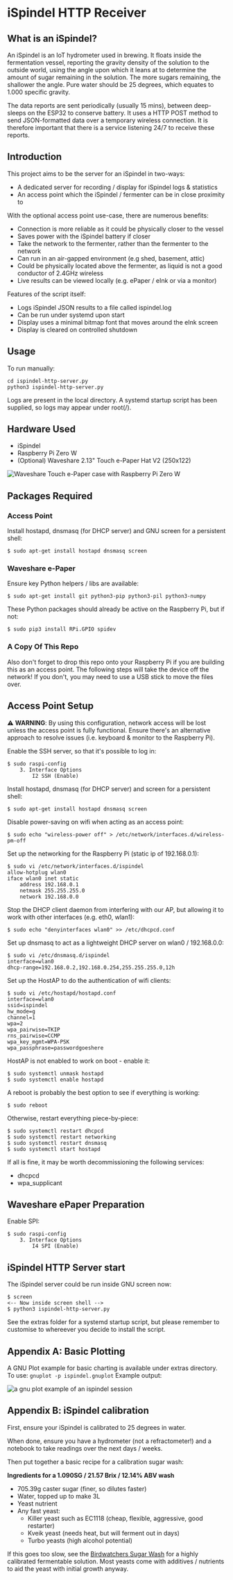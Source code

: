 # iSpindel HTTP Receiver
## What is an iSpindel?
An iSpindel is an IoT hydrometer used in brewing. It floats inside the fermentation vessel, reporting the gravity density of the solution to the outside world, using the angle upon which it leans at to determine the amount of sugar remaining in the solution. The more sugars remaining, the shallower the angle. Pure water should be 25 degrees, which equates to 1.000 specific gravity.

The data reports are sent periodically (usually 15 mins), between deep-sleeps on the ESP32 to conserve battery. It uses a HTTP POST method to send JSON-formatted data over a temporary wireless connection. It is therefore important that there is a service listening 24/7 to receive these reports.

## Introduction
This project aims to be the server for an iSpindel in two-ways:
- A dedicated server for recording / display for iSpindel logs & statistics
- An access point which the iSpindel / fermenter can be in close proximity to

With the optional access point use-case, there are numerous benefits:
- Connection is more reliable as it could be physically closer to the vessel
- Saves power with the iSpindel battery if closer
- Take the network to the fermenter, rather than the fermenter to the network
- Can run in an air-gapped environment (e.g shed, basement, attic)
- Could be physically located above the fermenter, as liquid is not a good conductor of 2.4GHz wireless
- Live results can be viewed locally (e.g. ePaper / eInk or via a monitor)

Features of the script itself:
- Logs iSpindel JSON results to a file called ispindel.log
- Can be run under systemd upon start
- Display uses a minimal bitmap font that moves around the eInk screen
- Display is cleared on controlled shutdown

## Usage ##
To run manually:
```
cd ispindel-http-server.py
python3 ispindel-http-server.py
```

Logs are present in the local directory. A systemd startup script has been supplied, so logs may appear under root(/).

## Hardware Used
- iSpindel 
- Raspberry Pi Zero W
- (Optional) Waveshare 2.13" Touch e-Paper Hat V2 (250x122)

![Waveshare Touch e-Paper case with Raspberry Pi Zero W](./images/ispindel-eink-display.jpg)

## Packages Required
### Access Point
Install hostapd, dnsmasq (for DHCP server) and GNU screen for a persistent shell:
```
$ sudo apt-get install hostapd dnsmasq screen
```

### Waveshare e-Paper

Ensure key Python helpers / libs are available:
```
$ sudo apt-get install git python3-pip python3-pil python3-numpy
```

These Python packages should already be active on the Raspberry Pi, but if not:
```
$ sudo pip3 install RPi.GPIO spidev
```

### A Copy Of This Repo
Also don't forget to drop this repo onto your Raspberry Pi if you are building this as an access point. The following steps will take the device off the network! If you don't, you may need to use a USB stick to move the files over.

## Access Point Setup

:warning: **WARNING**: By using this configuration, network access will be lost unless the access point is fully functional. Ensure there's an alternative approach to resolve issues (i.e. keyboard & monitor to the Raspberry Pi).

Enable the SSH server, so that it's possible to log in:

```
$ sudo raspi-config
    3. Interface Options 
        I2 SSH (Enable)
```

Install hostapd, dnsmasq (for DHCP server) and screen for a persistent shell:
```
$ sudo apt-get install hostapd dnsmasq screen
```

Disable power-saving on wifi when acting as an access point:
```
$ sudo echo "wireless-power off" > /etc/network/interfaces.d/wireless-pm-off
```

Set up the networking for the Raspberry Pi (static ip of 192.168.0.1):
```
$ sudo vi /etc/network/interfaces.d/ispindel
allow-hotplug wlan0
iface wlan0 inet static
    address 192.168.0.1
    netmask 255.255.255.0
    network 192.168.0.0
```

Stop the DHCP client daemon from interfering with our AP, but allowing it to
work with other interfaces (e.g. eth0, wlan1):
```
$ sudo echo "denyinterfaces wlan0" >> /etc/dhcpcd.conf
```

Set up dnsmasq to act as a lightweight DHCP server on wlan0 / 192.168.0.0:
```
$ sudo vi /etc/dnsmasq.d/ispindel
interface=wlan0
dhcp-range=192.168.0.2,192.168.0.254,255.255.255.0,12h
```

Set up the HostAP to do the authentication of wifi clients:
```
$ sudo vi /etc/hostapd/hostapd.conf
interface=wlan0
ssid=ispindel
hw_mode=g
channel=1
wpa=2
wpa_pairwise=TKIP
rns_pairwise=CCMP
wpa_key_mgmt=WPA-PSK
wpa_passphrase=passwordgoeshere
```

HostAP is not enabled to work on boot - enable it:
```
$ sudo systemctl unmask hostapd
$ sudo systemctl enable hostapd
```

A reboot is probably the best option to see if everything is working:
```
$ sudo reboot
```

Otherwise, restart everything piece-by-piece:
```
$ sudo systemctl restart dhcpcd
$ sudo systemctl restart networking
$ sudo systemctl restart dnsmasq
$ sudo systemctl start hostapd
```

If all is fine, it may be worth decommissioning the following services:
- dhcpcd
- wpa_supplicant

## Waveshare ePaper Preparation

Enable SPI:
```
$ sudo raspi-config
    3. Interface Options
        I4 SPI (Enable)
```

## iSpindel HTTP Server start
The iSpindel server could be run inside GNU screen now:
```
$ screen
<-- Now inside screen shell -->
$ python3 ispindel-http-server.py
```

See the extras folder for a systemd startup script, but please remember to customise to whereever you decide to install the script.

## Appendix A: Basic Plotting
A GNU Plot example for basic charting is available under extras directory. 
To use:
```gnuplot -p ispindel.gnuplot```
Example output:

![a gnu plot example of an ispindel session](./images/ispindel-gnuplot.png)

## Appendix B: iSpindel calibration

First, ensure your iSpindel is calibrated to 25 degrees in water. 

When done, ensure you have a hydrometer (not a refractometer!) and a notebook to take readings over the next days / weeks.

Then put together a basic recipe for a calibration sugar wash:

**Ingredients for a 1.090SG / 21.57 Brix / 12.14% ABV wash**
- 705.39g caster sugar (finer, so dilutes faster)
- Water, topped up to make 3L
- Yeast nutrient
- Any fast yeast: 
  - Killer yeast such as EC1118 (cheap, flexible, aggressive, good restarter)
  - Kveik yeast (needs heat, but will ferment out in days)
  - Turbo yeasts (high alcohol potential)

If this goes too slow, see the [Birdwatchers Sugar Wash](https://birdwatchers.info/instructions/) for a highly calibrated fermentable solution. Most yeasts come with additives / nutrients to aid the yeast with initial growth anyway.
